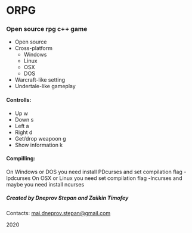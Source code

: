 # ORPG
### Open source rpg c++ game
* Open source
* Cross-platform
  * Windows
  * Linux
  * OSX
  * DOS
* Warcraft-like setting
* Undertale-like gameplay

#### Controlls:
* Up w
* Down s
* Left a
* Right d
* Get/drop weapoon g
* Show information k

#### Compilling:
On Windows or DOS you need install PDcurses and set compilation flag -lpdcurses
On OSX or Linux you need set compilation flag -lncurses and maybe you need install ncurses

##### Created by Dneprov Stepan and Zaiikin Timofey

Contacts: mai.dneprov.stepan@gmail.com

2020
